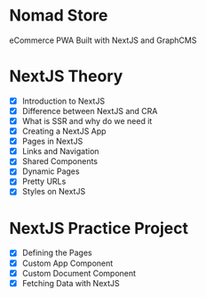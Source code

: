 # Nomad Store

eCommerce PWA Built with NextJS and GraphCMS

# NextJS Theory

- [x] Introduction to NextJS
- [x] Difference between NextJS and CRA
- [x] What is SSR and why do we need it
- [x] Creating a NextJS App
- [x] Pages in NextJS
- [x] Links and Navigation
- [x] Shared Components
- [x] Dynamic Pages
- [x] Pretty URLs
- [x] Styles on NextJS

# NextJS Practice Project

- [x] Defining the Pages
- [x] Custom App Component
- [x] Custom Document Component
- [x] Fetching Data with NextJS